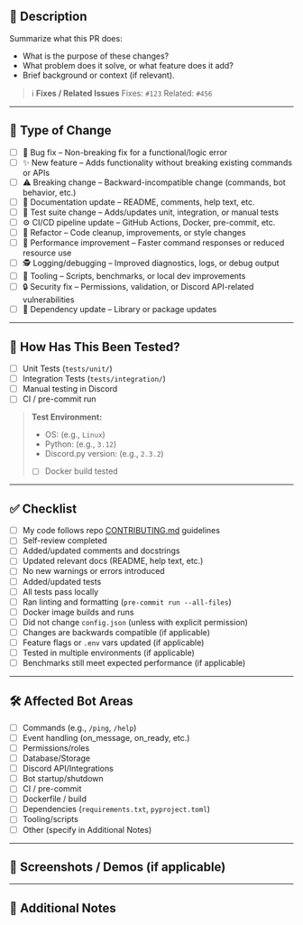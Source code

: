 ## 📌 Description

Summarize what this PR does:

- What is the purpose of these changes?
- What problem does it solve, or what feature does it add?
- Brief background or context (if relevant).

> ℹ️ **Fixes / Related Issues**
> Fixes: `#123`
> Related: `#456`

---

## 🧱 Type of Change

- [ ] 🐛 Bug fix – Non-breaking fix for a functional/logic error
- [ ] ✨ New feature – Adds functionality without breaking existing commands or APIs
- [ ] ⚠️ Breaking change – Backward-incompatible change (commands, bot behavior, etc.)
- [ ] 📝 Documentation update – README, comments, help text, etc.
- [ ] 🧪 Test suite change – Adds/updates unit, integration, or manual tests
- [ ] ⚙️ CI/CD pipeline update – GitHub Actions, Docker, pre-commit, etc.
- [ ] 🧹 Refactor – Code cleanup, improvements, or style changes
- [ ] 🐢 Performance improvement – Faster command responses or reduced resource use
- [ ] 🕵️ Logging/debugging – Improved diagnostics, logs, or debug output
- [ ] 🔧 Tooling – Scripts, benchmarks, or local dev improvements
- [ ] 🔒 Security fix – Permissions, validation, or Discord API-related vulnerabilities
- [ ] 🧰 Dependency update – Library or package updates

---

## 🧪 How Has This Been Tested?

- [ ] Unit Tests (`tests/unit/`)
- [ ] Integration Tests (`tests/integration/`)
- [ ] Manual testing in Discord
- [ ] CI / pre-commit run

> **Test Environment:**
> - OS: (e.g., `Linux`)
> - Python: (e.g., `3.12`)
> - Discord.py version: (e.g., `2.3.2`)
> - [ ] Docker build tested

---

## ✅ Checklist

- [ ] My code follows repo [CONTRIBUTING.md](https://github.com/pesu-dev/discord-bot/blob/main/.github/CONTRIBUTING.md) guidelines
- [ ] Self-review completed
- [ ] Added/updated comments and docstrings
- [ ] Updated relevant docs (README, help text, etc.)
- [ ] No new warnings or errors introduced
- [ ] Added/updated tests
- [ ] All tests pass locally
- [ ] Ran linting and formatting (`pre-commit run --all-files`)
- [ ] Docker image builds and runs
- [ ] Did not change `config.json` (unless with explicit permission)
- [ ] Changes are backwards compatible (if applicable)
- [ ] Feature flags or `.env` vars updated (if applicable)
- [ ] Tested in multiple environments (if applicable)
- [ ] Benchmarks still meet expected performance (if applicable)

---

## 🛠️ Affected Bot Areas

- [ ] Commands (e.g., `/ping`, `/help`)
- [ ] Event handling (on_message, on_ready, etc.)
- [ ] Permissions/roles
- [ ] Database/Storage
- [ ] Discord API/Integrations
- [ ] Bot startup/shutdown
- [ ] CI / pre-commit
- [ ] Dockerfile / build
- [ ] Dependencies (`requirements.txt`, `pyproject.toml`)
- [ ] Tooling/scripts
- [ ] Other (specify in Additional Notes)

---

## 📸 Screenshots / Demos (if applicable)

---

## 🧠 Additional Notes
